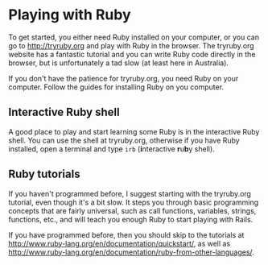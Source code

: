 # Playing with Ruby

To get started, you either need Ruby installed on your computer, or you can go to http://tryruby.org and play with Ruby in the browser. The tryruby.org website has a fantastic tutorial and you can write Ruby code directly in the browser, but is unfortunately a tad slow (at least here in Australia).

If you don't have the patience for tryruby.org, you need Ruby on your computer. Follow the guides for installing Ruby on you computer.

## Interactive Ruby shell

A good place to play and start learning some Ruby is in the interactive Ruby shell.  You can use the shell at tryruby.org, otherwise if you have Ruby installed, open a terminal and type `irb` (**i**nteractive **r**u**b**y shell). 

## Ruby tutorials

If you haven't programmed before, I suggest starting with the tryruby.org tutorial, even though it's a bit slow. It steps you through basic programming concepts that are fairly universal, such as call functions, variables, strings, functions, etc., and will teach you enough Ruby to start playing with Rails.

If you have programmed before, then you should skip to the tutorials at http://www.ruby-lang.org/en/documentation/quickstart/, as well as http://www.ruby-lang.org/en/documentation/ruby-from-other-languages/.